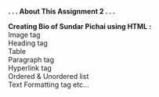 <b> . . . About This Assignment 2 . . . </b> <br>

<b> Creating Bio of Sundar Pichai using HTML : </b> <br>
Image tag  <br>
Heading tag <br>
Table <br>
Paragraph tag <br>
Hyperlink tag <br>
Ordered & Unordered list <br>
Text Formatting tag etc... <br>
